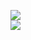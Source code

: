 [![](https://img.shields.io/badge/Made%20With-Github%20Spray-lightgrey.svg?style=for-the-badge&logo=github)](https://github.com/Annihil/github-spray#9503)  
[![](https://i.imgur.com/2DrTn0Z.gif)](https://github.com/Annihil/github-spray)